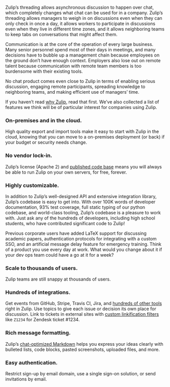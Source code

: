 Zulip’s threading allows asynchronous discussion to happen over chat, which
completely changes what chat can be used for in a company. Zulip’s threading
allows managers to weigh in on discussions even when they can only check in
once a day, it allows workers to participate in discussions even when they
live in different time zones, and it allows neighboring teams to keep tabs
on conversations that might affect them.

Communication is at the core of the operation of every large business. Many
senior personnel spend most of their days in meetings, and many decisions
have to bubble up a management chain because employees on the ground don’t
have enough context. Employers also lose out on remote talent because
communication with remote team members is too burdensome with their existing
tools.

No chat product comes even close to Zulip in terms of enabling serious
discussion, engaging remote participants, spreading knowledge to neighboring
teams, and making efficient use of managers’ time.

If you haven’t read [why Zulip](/why-zulip), read that first. We’ve also
collected a list of features we think will be of particular interest for
companies using Zulip.

### On-premises and in the cloud.

High quality export and import tools make it easy to start with Zulip in the
cloud, knowing that you can move to a on-premises deployment (or back) if
your budget or security needs change.

### No vendor lock-in.

Zulip’s license (Apache 2) and
[published code base](https://github.com/zulip/zulip) means you will
always be able to run Zulip on your own servers, for free, forever.

### Highly customizable.

In addition to Zulip’s well-designed API and extensive integration library,
Zulip’s codebase is easy to get into. With over 100K words of developer
documentation, 93% test coverage, full static typing of our python codebase,
and world-class tooling, Zulip’s codebase is a pleasure to work with. Just
ask any of the hundreds of developers, including high school students, who
have contributed significant code to Zulip!

Previous corporate users have added LaTeX support for discussing academic
papers, authentication protocols for integrating with a custom SSO, and an
artificial message delay feature for emergency training. Think of a product
you use every day at work. What would you change about it if your dev ops
team could have a go at it for a week?

### Scale to thousands of users.

Zulip teams are still snappy at thousands of users.

### Hundreds of integrations.

Get events from GitHub, Stripe, Travis CI, Jira, and
[hundreds of other tools](/integrations) right in Zulip. Use topics to give
each issue or decision its own place for discussion. Link to tickets in
external sites with
[custom linkification filters](/help/add-a-custom-linkifier) like
`Z1234` for Zendesk ticket #1234.

### Rich message formatting.

Zulip’s [chat-optimized Markdown](/help/format-your-message-using-markdown)
helps you express your ideas clearly with bulleted lists, code blocks,
pasted screenshots, uploaded files, and more.

### Easy authentication.

Restrict sign-up by email domain, use a single sign-on solution, or send
invitations by email.
